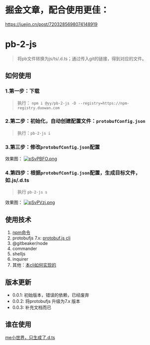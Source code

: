 



# 掘金文章，配合使用更佳： 

https://juejin.cn/post/7203285698074148919

# pb-2-js
> 将pb文件转换为js/ts/.d.ts；通过传入git的链接，得到对应的文件。


## 如何使用
### 1.第一步：下载
> 执行： `npm i @yy/pb-2-js -D --registry=https://npm-registry.duowan.com`
### 2.第二步：初始化，自动创建配置文件：`protobufConfig.json`
> 执行：`pb-2-js i`
### 3.第三步：修改`protobufConfig.json`配置

效果图：
[![pSvPBFO.png](https://s1.ax1x.com/2023/02/22/pSvPBFO.png)](https://imgse.com/i/pSvPBFO)
### 4.第四步：根据`protobufConfig.json`配置，生成目标文件，如.js/.d.ts
> 执行 `pb-2-js s`

效果图：
[![pSvPVzj.png](https://s1.ax1x.com/2023/02/22/pSvPVzj.png)](https://imgse.com/i/pSvPVzj)

## 使用技术
1. [npm命令](https://docs.npmjs.com/cli/v9/configuring-npm/package-json#bin)
2. protobufjs 7.x: [protobuf.js cli](https://github.com/protobufjs/protobuf.js/blob/master/cli/README.md)
3. @gitbeaker/node
4. commander
5. shelljs
6. inquirer
7. 其他：[本cli如何实现的](https://juejin.cn/post/7203285698074148919)

## 版本更新
- 0.0.1: 初始版本，错误的依赖，已经废弃
- 0.0.2: 将protobufjs 升级为7.x 版本
- 0.0.3: 补充文档而已

## 谁在使用
[me小世界，只生成了.d.ts](https://git.duowan.com/webs/bilin/me-small-world/-/blob/master/protobufConfig.json)
